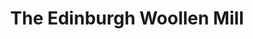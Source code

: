 ---
title: "The Edinburgh Woollen Mill"
url: /great-yarmouth/the-edinburgh-woollen-mill/
shop: Kleidung
---